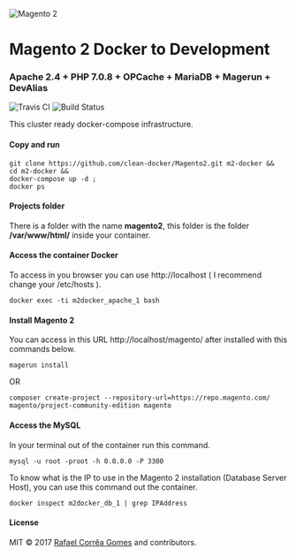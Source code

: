 ![Magento 2](https://cdn.rawgit.com/rafaelstz/magento2-snippets-visualstudio/master/images/icon.png)

#  Magento 2 Docker to Development

### Apache 2.4 + PHP 7.0.8 + OPCache + MariaDB + Magerun + DevAlias

![Travis CI](https://travis-ci.org/clean-docker/Magento2.svg?branch=master)
![Build Status](https://images.microbadger.com/badges/image/rafaelcgstz/magento2.svg)

This cluster ready docker-compose infrastructure.

#### Copy and run

```
git clone https://github.com/clean-docker/Magento2.git m2-docker &&
cd m2-docker &&
docker-compose up -d ;
docker ps
```

#### Projects folder

There is a folder with the name **magento2**, this folder is the folder **/var/www/html/** inside your container.

#### Access the container Docker

To access in you browser you can use http://localhost ( I recommend change your /etc/hosts ).

```
docker exec -ti m2docker_apache_1 bash
```

#### Install Magento 2

You can access in this URL http://localhost/magento/ after installed with this commands below.

```
magerun install
```

OR

```
composer create-project --repository-url=https://repo.magento.com/ magento/project-community-edition magento
```

#### Access the MySQL

In your terminal out of the container run this command.

```
mysql -u root -proot -h 0.0.0.0 -P 3300
```

To know what is the IP to use in the Magento 2 installation (Database Server Host), you can use this command out the container.

```
docker inspect m2docker_db_1 | grep IPAddress
```

#### License

MIT © 2017 [Rafael Corrêa Gomes](https://github.com/rafaelstz/) and contributors.
